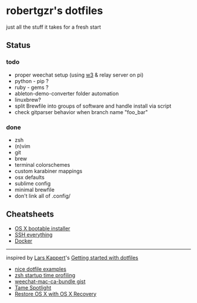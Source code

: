 robertgzr's dotfiles
====================

just all the stuff it takes for a fresh start

Status
------
### todo
* proper weechat setup (using [w3](https://github.com/qguv/w3) & relay server on pi)
* python - pip ?
* ruby - gems ?
* ableton-demo-converter folder automation
* linuxbrew?
* split Brewfile into groups of software and handle install via script
* check gitparser behavior when branch name "foo_bar"

### done
* zsh
* (n)vim
* git
* brew
* terminal colorschemes
* custom karabiner mappings
* osx defaults
* sublime config
* minimal brewfile  
* don't link all of .config/

Cheatsheets
-----------
* [OS X bootable installer](https://github.com/robertgzr/dotfiles/blob/master/osx/How-to-make-bootable-osx-installer.md)
* [SSH everything](https://github.com/robertgzr/dotfiles/blob/master/osx/ssh-everything.md)
* [Docker](https://github.com/robertgzr/dotfiles/blob/master/osx/docker-cheatsheet.md)

---

inspired by [Lars Kappert](https://twitter.com/webprolific)'s [Getting started with dotfiles](https://medium.com/@webprolific/getting-started-with-dotfiles-43c3602fd789)

* [nice dotfile examples](https://github.com/webpro/dotfiles)
* [zsh startup time profiling](https://kev.inburke.com/kevin/profiling-zsh-startup-time/)
* [weechat-mac-ca-bundle gist](https://gist.github.com/1stvamp/2158128)
* [Tame Spotlight](http://tumblr.amitgupta.com/post/262471673/stopping-runaway-cpu-usage-by-mds-mdworker-and)
* [Restore OS X with OS X Recovery](https://support.apple.com/en-us/HT201314)
